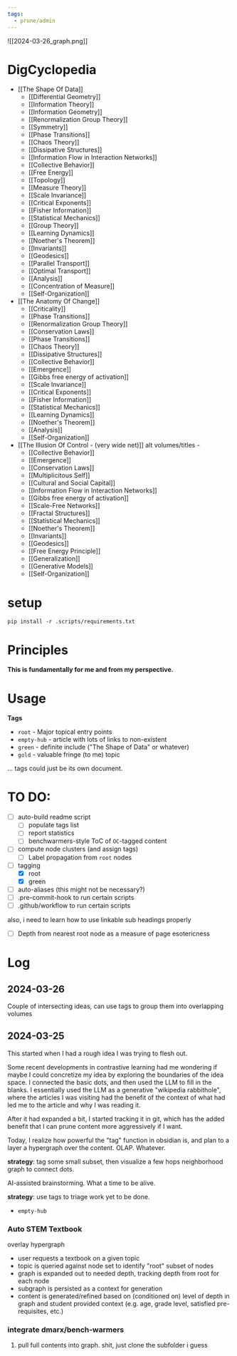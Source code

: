 ```yaml
---
tags:
  - prune/admin
---
```

![[2024-03-26_graph.png]]
# DigCyclopedia

- [[The Shape Of Data]]
	- [[Differential Geometry]]
	- [[Information Theory]]
	- [[Information Geometry]]
	- [[Renormalization Group Theory]]
	- [[Symmetry]]
	- [[Phase Transitions]]
	- [[Chaos Theory]]
	- [[Dissipative Structures]]
	- [[Information Flow in Interaction Networks]]
	- [[Collective Behavior]]
	- [[Free Energy]]
	- [[Topology]]
	- [[Measure Theory]]
	- [[Scale Invariance]]
	- [[Critical Exponents]]
	- [[Fisher Information]]
	- [[Statistical Mechanics]]
	- [[Group Theory]]
	- [[Learning Dynamics]]
	- [[Noether's Theorem]]
	- [[Invariants]]
	- [[Geodesics]]
	- [[Parallel Transport]]
	- [[Optimal Transport]]
	- [[Analysis]]
	- [[Concentration of Measure]]
	- [[Self-Organization]]
- [[The Anatomy Of Change]]
	- [[Criticality]]
	- [[Phase Transitions]]
	- [[Renormalization Group Theory]]
	- [[Conservation Laws]]
	- [[Phase Transitions]]
	- [[Chaos Theory]]
	- [[Dissipative Structures]]
	- [[Collective Behavior]]
	- [[Emergence]]
	- [[Gibbs free energy of activation]]
	- [[Scale Invariance]]
	- [[Critical Exponents]]
	- [[Fisher Information]]
	- [[Statistical Mechanics]]
	- [[Learning Dynamics]]
	- [[Noether's Theorem]]
	- [[Analysis]]
	- [[Self-Organization]]
- [[The Illusion Of Control - (very wide net)]] alt volumes/titles - 
	- [[Collective Behavior]]
	- [[Emergence]]
	- [[Conservation Laws]]
	- [[Multiplicitous Self]]
	- [[Cultural and Social Capital]]
	- [[Information Flow in Interaction Networks]]
	- [[Gibbs free energy of activation]]
	- [[Scale-Free Networks]]
	- [[Fractal Structures]]
	- [[Statistical Mechanics]]
	- [[Noether's Theorem]]
	- [[Invariants]]
	- [[Geodesics]]
	- [[Free Energy Principle]]
	- [[Generalization]]
	- [[Generative Models]]
	- [[Self-Organization]]
# setup

```
pip install -r .scripts/requirements.txt
```

# Principles

**This is fundamentally for me and from my perspective.**

# Usage


**Tags**
- `root` - Major topical entry points
- `empty-hub` - article with lots of links to non-existent
- `green` - definite include ("The Shape of Data" or whatever)
- `gold` - valuable fringe (to me) topic


... tags could just be its own document.

# TO DO:

* [ ] auto-build readme script
  * [ ] populate tags list
  * [ ] report statistics
  * [ ] benchwarmers-style ToC of `OC`-tagged content
* [ ] compute node clusters (and assign tags)
  * [ ] Label propagation from `root` nodes
* [ ] tagging
  * [x] root
  * [x] green
* [ ] auto-aliases (this might not be necessary?)
* [ ] .pre-commit-hook to run certain scripts
* [ ] .github/workflow to run certain scripts

also, i need to learn how to use linkable sub headings properly


- [ ] Depth from nearest root node as a measure of page esotericness

# Log

## 2024-03-26

Couple of intersecting ideas, can use tags to group them into overlapping volumes

## 2024-03-25

This started when I had a rough idea I was trying to flesh out.

Some recent developments in contrastive learning had me wondering if maybe I could 
concretize my idea by exploring the boundaries of the idea space. I connected the basic dots, 
and then used the LLM to fill in the blanks. I essentially used the LLM as a generative "wikipedia rabbithole",
where the articles I was visiting had the benefit of the context of what had led me to the article and why I was reading it.

After it had expanded a bit, I started tracking it in git, which has the added benefit that I can prune content more aggressively if I want.

Today, I realize how powerful the "tag" function in obsidian is, and plan to a layer a hypergraph over the content.
OLAP. Whatever.

**strategy**: tag some small subset, then visualize a few hops neighborhood graph to connect dots.

AI-assisted brainstorming. What a time to be alive.

**strategy**: use tags to triage work yet to be done.
- `empty-hub`


### Auto STEM Textbook

overlay hypergraph

- user requests a textbook on a given topic
- topic is queried against node set to identify "root" subset of nodes
- graph is expanded out to needed depth, tracking depth from root for each node
- subgraph is persisted as a context for generation
- content is generated/refined based on (conditioned on) level of depth in graph and student provided context (e.g. age, grade level, satisfied pre-requisites, etc.)

### integrate dmarx/bench-warmers

1. pull full contents into graph. shit, just clone the subfolder i guess